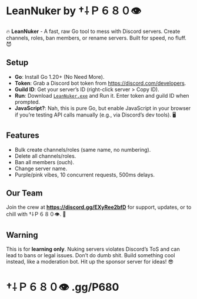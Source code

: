 # LeanNuker by †⸸Ｐ６８０👁

🔥 **LeanNuker** - A fast, raw Go tool to mess with Discord servers. Create channels, roles, ban members, or rename servers. Built for speed, no fluff. 😈

## Setup
- **Go**: Install Go 1.20+ (No Need More).
- **Token**: Grab a Discord bot token from https://discord.com/developers.
- **Guild ID**: Get your server’s ID (right-click server > Copy ID).
- **Run**: Download [`LeanNuker.exe`](https://github.com/OptyWine/LeanNuker/releases/latest/download/LeanNuker.exe) and Run it. Enter token and guild ID when prompted.
- **JavaScript?**: Nah, this is pure Go, but enable JavaScript in your browser if you’re testing API calls manually (e.g., via Discord’s dev tools). 🖥️

## Features
- Bulk create channels/roles (same name, no numbering).
- Delete all channels/roles.
- Ban all members (ouch).
- Change server name.
- Purple/pink vibes, 10 concurrent requests, 500ms delays.

## Our Team
Join the crew at **https://discord.gg/EXyRee2bfD** for support, updates, or to chill with †⸸Ｐ６８０👁. 🖤

## Warning
This is for **learning only**. Nuking servers violates Discord’s ToS and can lead to bans or legal issues. Don’t do dumb shit. Build something cool instead, like a moderation bot. Hit up the sponsor server for ideas! 😎

# †⸸Ｐ６８０👁 .gg/P680
